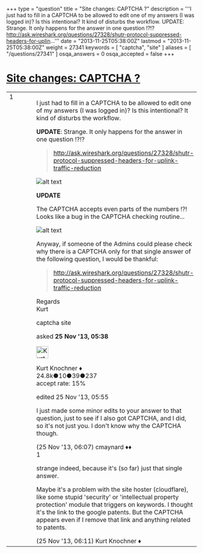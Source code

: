 +++
type = "question"
title = "Site changes: CAPTCHA ?"
description = '''I just had to fill in a CAPTCHA to be allowed to edit one of my answers (I was logged in)? Is this intentional? It kind of disturbs the workflow. UPDATE: Strange. It only happens for the answer in one question !?!?  http://ask.wireshark.org/questions/27328/shutr-protocol-suppressed-headers-for-uplin...'''
date = "2013-11-25T05:38:00Z"
lastmod = "2013-11-25T05:38:00Z"
weight = 27341
keywords = [ "captcha", "site" ]
aliases = [ "/questions/27341" ]
osqa_answers = 0
osqa_accepted = false
+++

<div class="headNormal">

# [Site changes: CAPTCHA ?](/questions/27341/site-changes-captcha)

</div>

<div id="main-body">

<div id="askform">

<table id="question-table" style="width:100%;"><colgroup><col style="width: 50%" /><col style="width: 50%" /></colgroup><tbody><tr class="odd"><td style="width: 30px; vertical-align: top"><div class="vote-buttons"><div id="post-27341-score" class="post-score" title="current number of votes">1</div><div id="favorite-count" class="favorite-count"></div></div></td><td><div id="item-right"><div class="question-body"><p>I just had to fill in a CAPTCHA to be allowed to edit one of my answers (I was logged in)? Is this intentional? It kind of disturbs the workflow.</p><p><strong>UPDATE</strong>: Strange. It only happens for the answer in one question !?!?</p><blockquote><p><a href="http://ask.wireshark.org/questions/27328/shutr-protocol-suppressed-headers-for-uplink-traffic-reduction">http://ask.wireshark.org/questions/27328/shutr-protocol-suppressed-headers-for-uplink-traffic-reduction</a></p></blockquote><p><img src="https://osqa-ask.wireshark.org/upfiles/Captcha_small.png" alt="alt text" /></p><p><strong>UPDATE</strong></p><p>The CAPTCHA accepts even parts of the numbers !?! Looks like a bug in the CAPTCHA checking routine...</p><p><img src="https://osqa-ask.wireshark.org/upfiles/Captcha_2_small.PNG" alt="alt text" /></p><p>Anyway, if someone of the Admins could please check why there is a CAPTCHA only for that single answer of the following question, I would be thankful:</p><blockquote><p><a href="http://ask.wireshark.org/questions/27328/shutr-protocol-suppressed-headers-for-uplink-traffic-reduction">http://ask.wireshark.org/questions/27328/shutr-protocol-suppressed-headers-for-uplink-traffic-reduction</a></p></blockquote><p>Regards<br />
Kurt</p></div><div id="question-tags" class="tags-container tags">captcha site</div><div id="question-controls" class="post-controls"></div><div class="post-update-info-container"><div class="post-update-info post-update-info-user"><p>asked <strong>25 Nov '13, 05:38</strong></p><img src="https://secure.gravatar.com/avatar/23b7bf5b13bc2c98b2e8aa9869ca5d75?s=32&amp;d=identicon&amp;r=g" class="gravatar" width="32" height="32" alt="Kurt%20Knochner&#39;s gravatar image" /><p>Kurt Knochner ♦<br />
<span class="score" title="24767 reputation points"><span>24.8k</span></span><span title="10 badges"><span class="badge1">●</span><span class="badgecount">10</span></span><span title="39 badges"><span class="silver">●</span><span class="badgecount">39</span></span><span title="237 badges"><span class="bronze">●</span><span class="badgecount">237</span></span><br />
<span class="accept_rate" title="Rate of the user&#39;s accepted answers">accept rate:</span> <span title="Kurt Knochner has 344 accepted answers">15%</span> </br></p></img></div><div class="post-update-info post-update-info-edited"><p>edited 25 Nov '13, 05:55</p></div></div><div id="comments-container-27341" class="comments-container"><span id="27343"></span><div id="comment-27343" class="comment"><div id="post-27343-score" class="comment-score"></div><div class="comment-text"><p>I just made some minor edits to your answer to that question, just to see if I also got CAPTCHA, and I did, so it's not just you. I don't know why the CAPTCHA though.</p></div><div id="comment-27343-info" class="comment-info"><span class="comment-age">(25 Nov '13, 06:07)</span> cmaynard ♦♦</div></div><span id="27345"></span><div id="comment-27345" class="comment"><div id="post-27345-score" class="comment-score">1</div><div class="comment-text"><p>strange indeed, because it's (so far) just that single answer.</p><p>Maybe it's a problem with the site hoster (cloudflare), like some stupid 'security' or 'intellectual property protection' module that triggers on keywords. I thought it's the link to the google patents. But the CAPTCHA appears even if I remove that link and anything related to patents.</p></div><div id="comment-27345-info" class="comment-info"><span class="comment-age">(25 Nov '13, 06:11)</span> Kurt Knochner ♦</div></div></div><div id="comment-tools-27341" class="comment-tools"></div><div class="clear"></div><div id="comment-27341-form-container" class="comment-form-container"></div><div class="clear"></div></div></td></tr></tbody></table>

</div>

</div>

